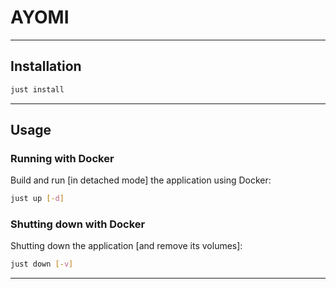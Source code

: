 # AYOMI

---

## Installation

```bash
just install
```

---

## Usage

### Running with Docker

Build and run [in detached mode] the application using Docker:

```bash
just up [-d]
```

### Shutting down with Docker

Shutting down the application [and remove its volumes]:

```bash
just down [-v]
```

---
